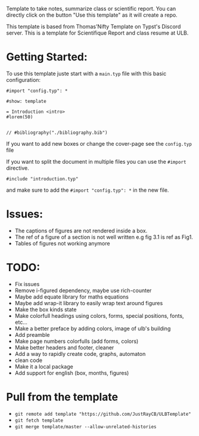 Template to take notes, summarize class or scientific report. You can directly click on the button "Use this template" as it will create a repo.

This template is based from Thomas'Nifty Template on Typst's Discord server.
This is a template for Scientifique Report and class resume at ULB.

# Getting Started:

To use this template juste start with a `main.typ` file with this basic configuration:

```typst
#import "config.typ": *

#show: template

= Introduction <intro>
#lorem(50)


// #bibliography("./bibliography.bib")
```

If you want to add new boxes or change the cover-page see the `config.typ` file

If you want to split the document in multiple files you can use the `#import` directive.

```typst
#include "introduction.typ"
```

and make sure to add the `#import "config.typ": *` in the new file.


# Issues:

- The captions of figures are not rendered inside a box.
- The ref of a figure of a section is not well written e.g fig 3.1 is ref as Fig1.
- Tables of figures not working anymore

# TODO:

- Fix issues
- Remove i-figured dependency, maybe use rich-counter
- Maybe add equate library for maths equations 
- Maybe add wrap-it library to easily wrap text around figures
- Make the box kinds state
- Make colorfull headings using colors, forms, special positions, fonts, etc...
- Make a better preface by adding colors, image of ulb's building
- Add preamble
- Make page numbers colorfulls (add forms, colors)
- Make better headers and footer, cleaner
- Add a way to rapidly create code, graphs, automaton
- clean code
- Make it a local package
- Add support for english (box, months, figures)

# Pull from the template

- `git remote add template "https://github.com/JustRayCB/ULBTemplate"`
- `git fetch template`
- `git merge template/master --allow-unrelated-histories`
